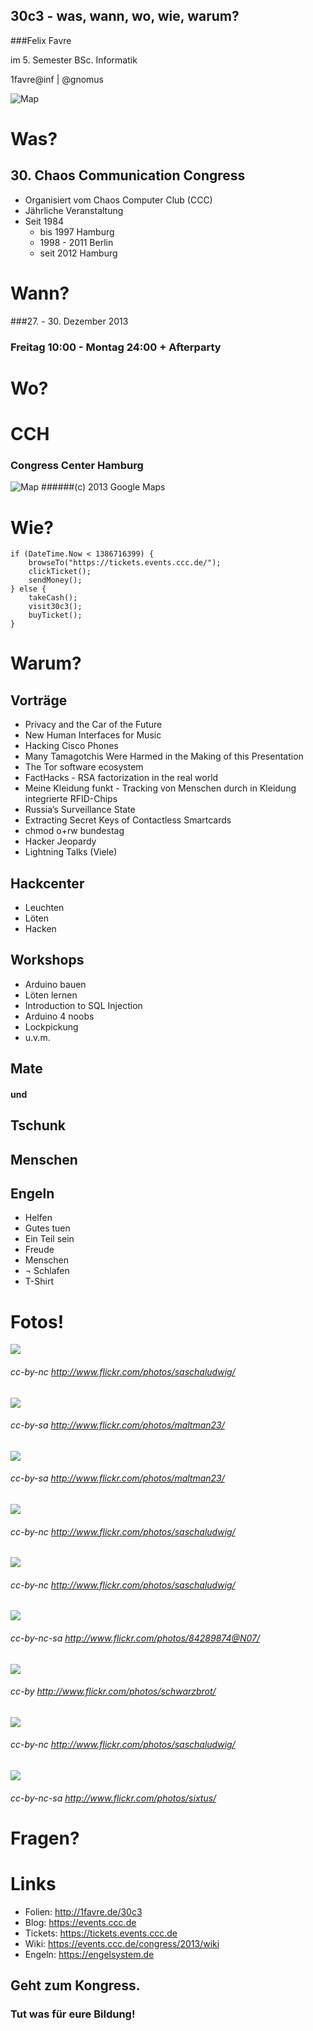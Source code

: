 ## 30c3 - was, wann, wo, wie, warum?


###Felix Favre

im 5. Semester BSc. Informatik

1favre@inf | @gnomus

![Map](img/cc-by-nc-sa.png)



# Was?


## 30. Chaos Communication Congress

* Organisiert vom Chaos Computer Club (CCC)
* Jährliche Veranstaltung
* Seit 1984
    * bis 1997 Hamburg
    * 1998 - 2011 Berlin
    * seit 2012 Hamburg



# Wann?


###27. - 30. Dezember 2013


### Freitag 10:00 - Montag 24:00 + Afterparty



# Wo?


# CCH
### Congress Center Hamburg


![Map](img/map.png)
######(c) 2013 Google Maps



# Wie?


```
if (DateTime.Now < 1386716399) {
    browseTo("https://tickets.events.ccc.de/");
    clickTicket();
    sendMoney();
} else {
    takeCash();
    visit30c3();
    buyTicket();
}
```



# Warum?


## Vorträge
* Privacy and the Car of the Future
* New Human Interfaces for Music
* Hacking Cisco Phones
* Many Tamagotchis Were Harmed in the Making of this Presentation
* The Tor software ecosystem
* FactHacks - RSA factorization in the real world
* Meine Kleidung funkt - Tracking von Menschen durch in Kleidung integrierte RFID-Chips
* Russia’s Surveillance State
* Extracting Secret Keys of Contactless Smartcards
* chmod o+rw bundestag
* Hacker Jeopardy
* Lightning Talks (Viele)


## Hackcenter
* Leuchten
* Löten
* Hacken


## Workshops
* Arduino bauen
* Löten lernen
* Introduction to SQL Injection
* Arduino 4 noobs
* Lockpickung
* u.v.m.


## Mate
#### und
## Tschunk


## Menschen


## Engeln
* Helfen
* Gutes tuen
* Ein Teil sein
* Freude
* Menschen
* ¬ Schlafen
* T-Shirt



# Fotos!


![](img/3.jpg)
###### cc-by-nc http://www.flickr.com/photos/saschaludwig/ 


![](img/6.jpg)
###### cc-by-sa http://www.flickr.com/photos/maltman23/


![](img/7.jpg)
###### cc-by-sa http://www.flickr.com/photos/maltman23/


![](img/4.jpg)
###### cc-by-nc http://www.flickr.com/photos/saschaludwig/ 


![](img/10.jpg)
###### cc-by-nc http://www.flickr.com/photos/saschaludwig/ 


![](img/5.jpg)
###### cc-by-nc-sa http://www.flickr.com/photos/84289874@N07/


![](img/1.jpg)
###### cc-by http://www.flickr.com/photos/schwarzbrot/


![](img/9.jpg)
###### cc-by-nc http://www.flickr.com/photos/saschaludwig/ 


![](img/8.jpg)
###### cc-by-nc-sa http://www.flickr.com/photos/sixtus/



# Fragen?



# Links
* Folien: http://1favre.de/30c3
* Blog: https://events.ccc.de
* Tickets: https://tickets.events.ccc.de
* Wiki: https://events.ccc.de/congress/2013/wiki
* Engeln: https://engelsystem.de


## Geht zum Kongress.
### Tut was für eure Bildung!
